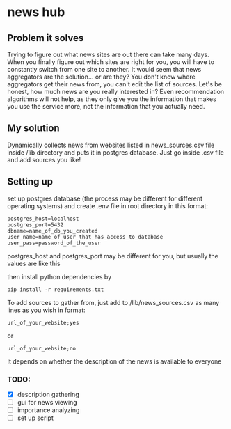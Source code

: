 # news hub
## Problem it solves
Trying to figure out what news sites are out there can take many days. When you finally figure out which sites are right for you, you will have to constantly switch from one site to another. It would seem that news aggregators are the solution... or are they? You don't know where aggregators get their news from, you can't edit the list of sources. Let's be honest, how much news are you really interested in? Even recommendation algorithms will not help, as they only give you the information that makes you use the service more, not the information that you actually need.
## My solution
Dynamically collects news from websites listed in news_sources.csv file inside /lib directory and puts it in postgres database.
Just go inside .csv file and add sources you like!

## Setting up
set up postgres database (the process may be different for different operating systems) and create .env file in root directory in this format:
```
postgres_host=localhost
postgres_port=5432
dbname=name_of_db_you_created
user_name=name_of_user_that_has_access_to_database
user_pass=password_of_the_user
```
postgres_host and postgres_port may be different for you, but usually the values ​​are like this

then install python dependencies by 
```
pip install -r requirements.txt
```

To add sources to gather from, just add to /lib/news_sources.csv as many lines as you wish in format:
```csv
url_of_your_website;yes
```
or
```csv
url_of_your_website;no
```
It depends on whether the description of the news is available to everyone

### TODO:
- [x] description gathering
- [ ] gui for news viewing
- [ ] importance analyzing
- [ ] set up script